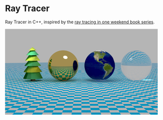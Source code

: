 # Ray Tracer

Ray Tracer in C++, inspired by the [ray tracing in one weekend book series](https://github.com/RayTracing/raytracing.github.io).

![scene](./scene.png)
